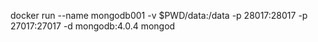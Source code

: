 docker run --name mongodb001  -v $PWD/data:/data -p 28017:28017 -p 27017:27017  -d mongodb:4.0.4  mongod